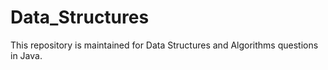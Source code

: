 # Data_Structures

This repository is maintained for Data Structures and Algorithms questions in Java.
